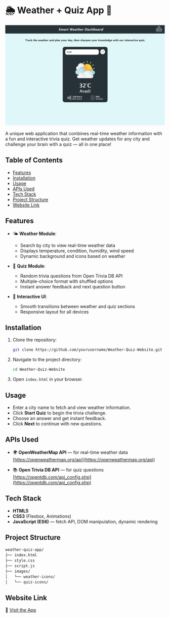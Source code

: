 # 🌦️ Weather + Quiz App 🎯  

![Project Banner](images/Screenshot.png)

A unique web application that combines real-time weather information with a fun and interactive trivia quiz. Get weather updates for any city and challenge your brain with a quiz — all in one place!

## Table of Contents
- [Features](#features)
- [Installation](#installation)
- [Usage](#usage)
- [APIs Used](#apis-used)
- [Tech Stack](#tech-stack)
- [Project Structure](#project-structure)
- [Website Link](#website-link)

## Features

- 🌤️ **Weather Module**:
  - Search by city to view real-time weather data
  - Displays temperature, condition, humidity, wind speed
  - Dynamic background and icons based on weather

- 🧠 **Quiz Module**:
  - Random trivia questions from Open Trivia DB API
  - Multiple-choice format with shuffled options
  - Instant answer feedback and next question button

- 🧩 **Interactive UI**:
  - Smooth transitions between weather and quiz sections
  - Responsive layout for all devices


## Installation

1. Clone the repository:
   ```bash
   git clone https://github.com/yourusername/Weather-Quiz-Website.git
   ```

2. Navigate to the project directory:
   ```bash
   cd Weather-Quiz-Website
   ```

3. Open `index.html` in your browser.

## Usage

- Enter a city name to fetch and view weather information.
- Click **Start Quiz** to begin the trivia challenge.
- Choose an answer and get instant feedback.
- Click **Next** to continue with new questions.

## APIs Used

- 🌍 **OpenWeatherMap API** — for real-time weather data  
  [https://openweathermap.org/api](https://openweathermap.org/api)

- 📚 **Open Trivia DB API** — for quiz questions  
  [https://opentdb.com/api_config.php](https://opentdb.com/api_config.php)

## Tech Stack

- **HTML5**
- **CSS3** (Flexbox, Animations)
- **JavaScript (ES6)** — fetch API, DOM manipulation, dynamic rendering

## Project Structure
```bash
weather-quiz-app/
├── index.html
├── style.css
├── script.js
├── images/
│   └── weather-icons/
│   └── quiz-icons/
```

## Website Link

🔗 [Visit the App](https://your-weather-quiz.vercel.app/)

